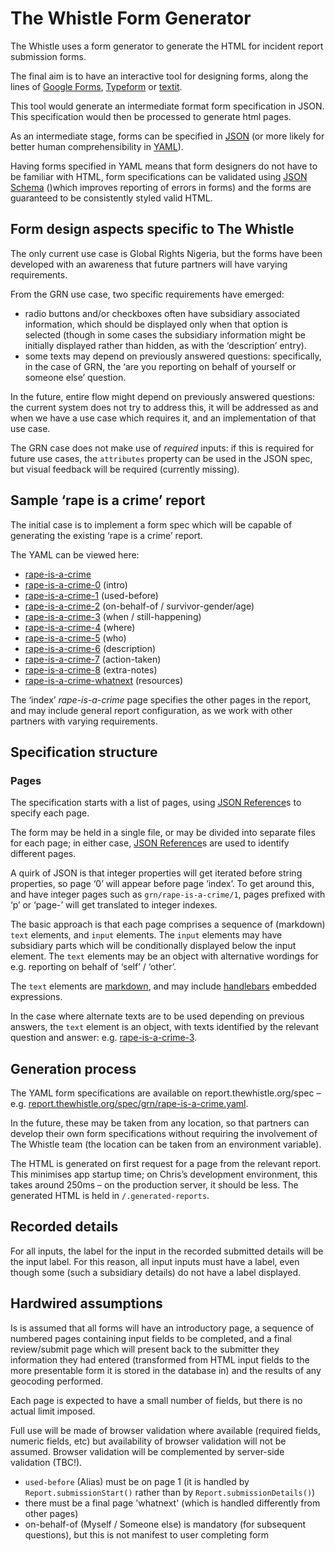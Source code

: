 The Whistle Form Generator
==========================

The Whistle uses a form generator to generate the HTML for incident report submission forms.

The final aim is to have an interactive tool for designing forms, along the lines of 
[Google Forms](https://www.google.co.uk/forms/about), [Typeform](https://www.typeform.com/) or 
[textit](https://textit.in/).

This tool would generate an intermediate format form specification in JSON. This specification would 
then be processed to generate html pages.

As an intermediate stage, forms can be specified in [JSON](https://en.wikipedia.org/wiki/JSON) (or 
more likely for better human comprehensibility in [YAML](https://en.wikipedia.org/wiki/YAML)).

Having forms specified in YAML means that form designers do not have to be familiar with HTML, form
specifications can be validated using [JSON Schema](http://json-schema.org/) ()which improves
reporting of errors in forms) and the forms are guaranteed to be consistently styled valid HTML.


Form design aspects specific to The Whistle
-------------------------------------------

The only current use case is Global Rights Nigeria, but the forms have been developed with an 
awareness that future partners will have varying requirements.

From the GRN use case, two specific requirements have emerged:

- radio buttons and/or checkboxes often have subsidiary associated information, which should be
  displayed only when that option is selected (though in some cases the subsidiary information might
  be initially displayed rather than hidden, as with the ‘description’ entry).
- some texts may depend on previously answered questions: specifically, in the case of GRN, the 
  ‘are you reporting on behalf of yourself or someone else’ question.

In the future, entire flow might depend on previously answered questions: the current system does
not try to address this, it will be addressed as and when we have a use case which requires it,
and an implementation of that use case.

The GRN case does not make use of *required* inputs: if this is required for future use cases, the
`attributes` property can be used in the JSON spec, but visual feedback will be required (currently
missing).


Sample ‘rape is a crime’ report
-------------------------------

The initial case is to implement a form spec which will be capable of generating the existing
‘rape is a crime’ report.

The YAML can be viewed here:

- [rape-is-a-crime](/spec/grn/rape-is-a-crime.yaml)
- [rape-is-a-crime-0](/spec/grn/rape-is-a-crime-0.yaml) (intro)
- [rape-is-a-crime-1](/spec/grn/rape-is-a-crime-1.yaml) (used-before)
- [rape-is-a-crime-2](/spec/grn/rape-is-a-crime-2.yaml) (on-behalf-of / survivor-gender/age)
- [rape-is-a-crime-3](/spec/grn/rape-is-a-crime-3.yaml) (when / still-happening)
- [rape-is-a-crime-4](/spec/grn/rape-is-a-crime-4.yaml) (where)
- [rape-is-a-crime-5](/spec/grn/rape-is-a-crime-5.yaml) (who)
- [rape-is-a-crime-6](/spec/grn/rape-is-a-crime-6.yaml) (description)
- [rape-is-a-crime-7](/spec/grn/rape-is-a-crime-7.yaml) (action-taken)
- [rape-is-a-crime-8](/spec/grn/rape-is-a-crime-8.yaml) (extra-notes)
- [rape-is-a-crime-whatnext](/spec/grn/rape-is-a-crime-whatnext.yaml) (resources)

The ‘index’ *rape-is-a-crime* page specifies the other pages in the report, and may include general
report configuration, as we work with other partners with varying requirements.


Specification structure
-----------------------

### Pages

The specification starts with a list of pages, using 
[JSON Reference](https://tools.ietf.org/id/draft-pbryan-zyp-json-ref-03.html)s to specify each page.

The form may be held in a single file, or may be divided into separate files for each page; in
either case, [JSON Reference](https://tools.ietf.org/id/draft-pbryan-zyp-json-ref-03.html)s are
used to identify different pages.

A quirk of JSON is that integer properties will get iterated before string properties, so page ‘0’
will appear before page ‘index’. To get around this, and have integer pages such as 
`grn/rape-is-a-crime/1`, pages prefixed with ‘p’ or ‘page-’ will get translated to integer indexes.

The basic approach is that each page comprises a sequence of (markdown) `text` elements, and `input` 
elements. The `input` elements may have subsidiary parts which will be conditionally displayed below
the input element. The `text` elements may be an object with alternative wordings for e.g. reporting 
on behalf of ‘self’ / ‘other’.

The `text` elements are [markdown](https://daringfireball.net/projects/markdown/syntax), and may 
include [handlebars](https://daringfireball.net/projects/markdown/syntax) embedded expressions.

In the case where alternate texts are to be used depending on previous answers, the `text` element
is an object, with texts identified by the relevant question and answer: e.g. 
[rape-is-a-crime-3](/spec/grn/rape-is-a-crime-3.yaml).


Generation process
------------------

The YAML form specifications are available on report.thewhistle.org/spec – e.g. 
[report.thewhistle.org/spec/grn/rape-is-a-crime.yaml](https://report.thewhistle.org/spec/grn/rape-is-a-crime.yaml).

In the future, these may be taken from any location, so that partners can develop their own form
specifications without requiring the involvement of The Whistle team (the location can be taken from
an environment variable).

The HTML is generated on first request for a page from the relevant report. This minimises app
startup time; on Chris’s development environment, this takes around 250ms – on the production
server, it should be less. The generated HTML is held in `/.generated-reports`.


Recorded details
----------------

For all inputs, the label for the input in the recorded submitted details will be the input label.
For this reason, all input inputs must have a label, even though some (such a subsidiary details)
do not have a label displayed. 


Hardwired assumptions
---------------------


Is is assumed that all forms will have an introductory page, a sequence of numbered pages containing
input fields to be completed, and a final review/submit page which will present back to the 
submitter they information they had entered (transformed from HTML input fields to the more 
presentable form it is stored in the database in) and the results of any geocoding performed.

Each page is expected to have a small number of fields, but there is no actual limit imposed.

Full use will be made of browser validation where available (required fields, numeric fields, etc)
but availability of browser validation will not be assumed. Browser validation will be complemented
by server-side validation (TBC!).

- `used-before` (Alias) must be on page 1 (it is handled by `Report.submissionStart()` rather than
  by `Report.submissionDetails()`)
- there must be a final page 'whatnext' (which is handled differently from other pages)
- on-behalf-of (Myself / Someone else) is mandatory (for subsequent questions), but this is not 
  manifest to user completing form
